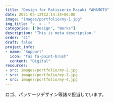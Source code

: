 ```yaml
---
title: "Design for Patisserie Masaki YAMAMOTO"
date: 2021-05-12T12:14:34+06:00
image: "images/portfolio/my-1.jpg"
img_title: "«  » - "
categories: ["Design", "Works"]
description: "This is meta description."
order: "21"
draft: false
project_info:
- name: "Support"
  icon: "fas fa-paint-brush"
  content: "Digital"
resources:
- src: images/portfolio/my-2.jpg
- src: images/portfolio/my-3.jpg
- src: images/portfolio/my-4.jpg
---
```

ロゴ、パッケージデザイン等諸々担当しています。
